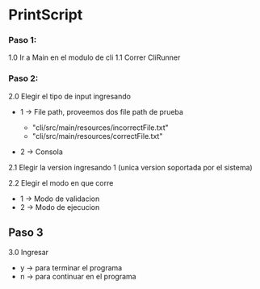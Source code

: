 # PrintScript






### Paso 1:

1.0 Ir a Main en el modulo de cli
1.1 Correr CliRunner

### Paso 2:

2.0 Elegir el tipo de input ingresando
* 1 -> File path, proveemos dos file path de prueba
  * "cli/src/main/resources/incorrectFile.txt"
  * "cli/src/main/resources/correctFile.txt"

* 2 -> Consola

2.1 Elegir la version ingresando 1 (unica version soportada por el sistema)

2.2 Elegir el modo en que corre
* 1 -> Modo de validacion
* 2 -> Modo de ejecucion

## Paso 3

3.0 Ingresar

* y -> para terminar el programa
* n -> para continuar en el programa
